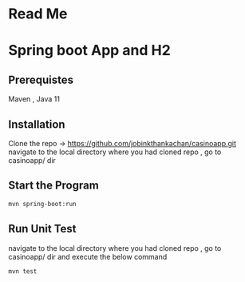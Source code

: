 # Read Me

# Spring boot App and H2

## Prerequistes

Maven , Java 11

## Installation

Clone the repo -> https://github.com/jobinkthankachan/casinoapp.git
navigate to the local directory where you had cloned repo , go to casinoapp/ dir

## Start the Program

```bash
mvn spring-boot:run
```

## Run Unit Test

navigate to the local directory where you had cloned repo , go to casinoapp/ dir and execute the below command

```bash
mvn test
```

